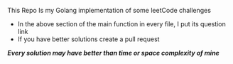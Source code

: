 This Repo Is my Golang implementation of some leetCode challenges

-  In the above section of the main function in every file, I put its question link
-  If you have better solutions create a pull request

***Every solution may have better than time or space complexity of mine***
